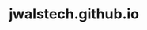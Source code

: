 # jwalstech.github.io
<meta name="google-site-verification" content="nFAezvmwWJWb7JRJkNi8a_MRwoqbQGeQ4jA0Xy98EsQ" />
